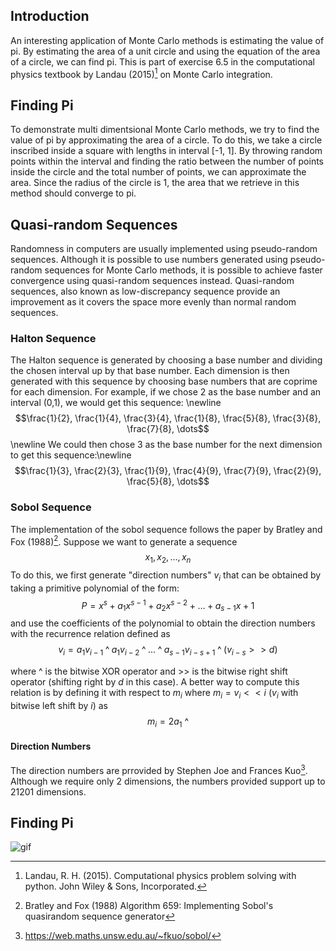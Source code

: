 ## Introduction
An interesting application of Monte Carlo methods is estimating the value of pi. By estimating the area of a unit circle and using the equation of the area of a circle, we can find pi. This is part of exercise 6.5 in the computational physics textbook by Landau (2015)[^1] on Monte Carlo integration.

## Finding Pi
To demonstrate multi dimentsional Monte Carlo methods, we try to find the value of pi by approximating the area of a circle. To do this, we take a circle inscribed inside a square with lengths in interval [-1, 1]. By throwing random points within the interval and finding the ratio between the number of points inside the circle and the total number of points, we can approximate the area. Since the radius of the circle is 1, the area that we retrieve in this method should converge to pi.

## Quasi-random Sequences
Randomness in computers are usually implemented using pseudo-random sequences. Although it is possible to use numbers generated using pseudo-random sequences for Monte Carlo methods, it is possible to achieve faster convergence using quasi-random sequences instead. Quasi-random sequences, also known as low-discrepancy sequence provide an improvement as it covers the space more evenly than normal random sequences.

### Halton Sequence
The Halton sequence is generated by choosing a base number and dividing the chosen interval up by that base number. Each dimension is then generated with this sequence by choosing base numbers that are coprime for each dimension. For example, if we chose 2 as the base number and an interval (0,1), we would get this sequence: \newline
$$\frac{1}{2}, \frac{1}{4}, \frac{3}{4}, \frac{1}{8}, \frac{5}{8}, \frac{3}{8}, \frac{7}{8}, \dots$$\newline
We could then chose 3 as the base number for the next dimension to get this sequence:\newline
$$\frac{1}{3}, \frac{2}{3}, \frac{1}{9}, \frac{4}{9}, \frac{7}{9}, \frac{2}{9}, \frac{5}{8}, \dots$$


### Sobol Sequence
The implementation of the sobol sequence follows the paper by Bratley and Fox (1988)[^2].
Suppose we want to generate a sequence 
$$x_1, x_2, \dots, x_n$$
To do this, we first generate "direction numbers" $v_i$ that can be obtained by taking a primitive polynomial of the form:
$$P = x^s+a_1x^{s-1}+a_2x^{s-2}+\dots+a_{s-1}x+1$$
and use the coefficients of the polynomial to obtain the direction numbers with the recurrence relation defined as 
$$v_i = a_1v_{i-1}\; \^{} \; a_1v_{i-2} \; \^{} \;\dots\; \^{} \; a_{s-1}v_{i-s+1}\; \^{} \; (v_{i-s}>>d)$$

where ^ is the bitwise XOR operator and >> is the bitwise right shift operator (shifting right by $d$ in this case). A better way to compute this relation is by defining it with respect to $m_i$ where $m_i = v_i<<i$ ($v_i$ with bitwise left shift by $i$) as
$$m_i = 2a_1\: \^{}$$

#### Direction Numbers
The direction numbers are prrovided by Stephen Joe and Frances Kuo[^3]. Although we require only 2 dimensions, the numbers provided support up to 21201 dimensions. 

## Finding Pi
![gif](media/monte-carlo2.gif)

[^1]: Landau, R. H. (2015). Computational physics problem solving with python. John Wiley & Sons, Incorporated. 

[^2]: Bratley and Fox (1988) Algorithm 659: Implementing Sobol's quasirandom sequence generator

[^3]: https://web.maths.unsw.edu.au/~fkuo/sobol/
